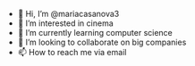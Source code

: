 - 👋 Hi, I’m @mariacasanova3
- 👀 I’m interested in cinema
- 🌱 I’m currently learning computer science
- 💞️ I’m looking to collaborate on big companies
- 📫 How to reach me via email

<!---
mariacasanova3/mariacasanova3 is a ✨ special ✨ repository because its `README.md` (this file) appears on your GitHub profile.
You can click the Preview link to take a look at your changes.
--->
